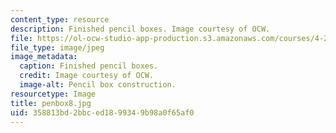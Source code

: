 ```yaml
---
content_type: resource
description: Finished pencil boxes. Image courtesy of OCW.
file: https://ol-ocw-studio-app-production.s3.amazonaws.com/courses/4-296-furniture-making-spring-2005/358813bd2bbced1899349b98a0f65af0_penbox8.jpg
file_type: image/jpeg
image_metadata:
  caption: Finished pencil boxes.
  credit: Image courtesy of OCW.
  image-alt: Pencil box construction.
resourcetype: Image
title: penbox8.jpg
uid: 358813bd-2bbc-ed18-9934-9b98a0f65af0
---
```

